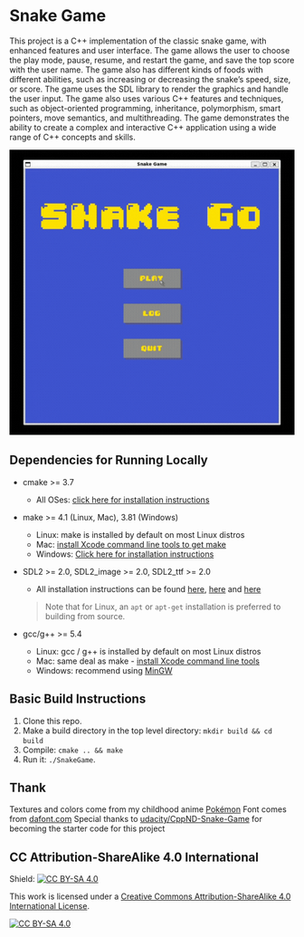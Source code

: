 # Snake Game

This project is a C++ implementation of the classic snake game, with enhanced features and user interface. The game allows the user to choose the play mode, pause, resume, and restart the game, and save the top score with the user name. The game also has different kinds of foods with different abilities, such as increasing or decreasing the snake’s speed, size, or score. The game uses the SDL library to render the graphics and handle the user input. The game also uses various C++ features and techniques, such as object-oriented programming, inheritance, polymorphism, smart pointers, move semantics, and multithreading. The game demonstrates the ability to create a complex and interactive C++ application using a wide range of C++ concepts and skills.

<img src="snake_game.gif"/>

## Dependencies for Running Locally
* cmake >= 3.7
  * All OSes: [click here for installation instructions](https://cmake.org/install/)
* make >= 4.1 (Linux, Mac), 3.81 (Windows)
  * Linux: make is installed by default on most Linux distros
  * Mac: [install Xcode command line tools to get make](https://developer.apple.com/xcode/features/)
  * Windows: [Click here for installation instructions](http://gnuwin32.sourceforge.net/packages/make.htm)
* SDL2 >= 2.0, SDL2_image >= 2.0, SDL2_ttf >= 2.0
  * All installation instructions can be found [here](https://wiki.libsdl.org/Installation), [here](https://wiki.libsdl.org/SDL2_image/FrontPage) and [here](https://wiki.libsdl.org/SDL2_ttf/FrontPage)
  >Note that for Linux, an `apt` or `apt-get` installation is preferred to building from source.

* gcc/g++ >= 5.4
  * Linux: gcc / g++ is installed by default on most Linux distros
  * Mac: same deal as make - [install Xcode command line tools](https://developer.apple.com/xcode/features/)
  * Windows: recommend using [MinGW](http://www.mingw.org/)

## Basic Build Instructions

1. Clone this repo.
2. Make a build directory in the top level directory: `mkdir build && cd build`
3. Compile: `cmake .. && make`
4. Run it: `./SnakeGame`.

## Thank

Textures and colors come from my childhood anime [Pokémon](https://wikipedia.org/wiki/Pok%C3%A9mon)
Font comes from [dafont.com](https://www.dafont.com/04b-30.font)
Special thanks to [udacity/CppND-Snake-Game](https://github.com/udacity/CppND-Capstone-Snake-Game) for becoming the starter code for this project

## CC Attribution-ShareAlike 4.0 International


Shield: [![CC BY-SA 4.0][cc-by-sa-shield]][cc-by-sa]

This work is licensed under a
[Creative Commons Attribution-ShareAlike 4.0 International License][cc-by-sa].

[![CC BY-SA 4.0][cc-by-sa-image]][cc-by-sa]

[cc-by-sa]: http://creativecommons.org/licenses/by-sa/4.0/
[cc-by-sa-image]: https://licensebuttons.net/l/by-sa/4.0/88x31.png
[cc-by-sa-shield]: https://img.shields.io/badge/License-CC%20BY--SA%204.0-lightgrey.svg
